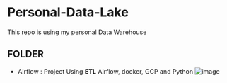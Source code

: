 # Personal-Data-Lake
This repo is using my personal Data Warehouse

## FOLDER
- Airflow : Project Using **ETL** Airflow, docker, GCP and Python
![image](https://github.com/ljs7463/Personal-Data-Lake/assets/66814045/1a9aed6a-1144-41bf-8dc6-641084480b88)
